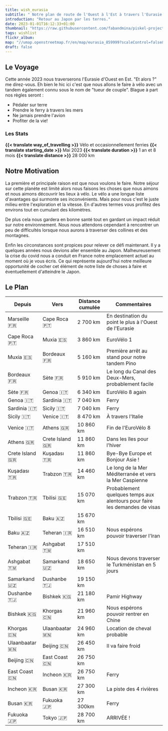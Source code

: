 ```yaml
---
title: wish_eurasia
subtitle: " Notre plan de route de l'Ouest à l'Est à travers l'Eurasie."
introduction: "Retour au Japon par les terres."
date: 2023-01-01T16:12:33+01:00
thumbnail: "https://raw.githubusercontent.com/fabandmina/piskel-projects/main/fabandmina/render/fabandmina_eurasia_map.jpg"
tags: wishlist
flickr_album:
map: "//umap.openstreetmap.fr/en/map/eurasia_859999?scaleControl=false&miniMap=false&scrollWheelZoom=false&zoomControl=true&allowEdit=false&moreControl=false&searchControl=null&tilelayersControl=null&embedControl=null&datalayersControl=true&onLoadPanel=undefined&captionBar=false"
draft: false 
---
```


## Le Voyage
Cette année 2023  nous traverserons l'Eurasie d'Ouest en Est. "Et alors ?"  me direz-vous. Eh bien  le hic ici  c'est que nous allons le faire à vélo avec un tandem  également connu sous le nom de "tueur de couple". Blague à part  nos règles seront :
- Pédaler sur terre
- Prendre le ferry à travers les mers
- Ne jamais prendre l'avion
- Profiter de la vie!

### Les Stats
<b>{{< translate way_of_travelling >}}</b> Vélo et occasionnellement ferries
<b>{{< translate starting_date >}} </b> Mai 2023 
<b>{{< translate duration >}}</b> 1 an et 8 mois
<b>{{< translate distance >}}</b> 28 000 km

## Notre Motivation
La première et principale raison est que nous voulons le faire. Notre séjour sur cette planète est limité  alors nous faisons les choses que nous aimons  et nous aimons découvrir les lieux à vélo. Le vélo a une longue liste d'avantages qui surmonte ses inconvénients. Mais pour nous  c'est le juste milieu entre l'exploration et la vitesse. En d'autres termes  vous profitez des environs tout en cumulant des kilomètres.

De plus  cela nous gardera en bonne santé tout en gardant un impact réduit sur notre environnement. Nous nous attendons cependant à rencontrer un peu de difficultés lorsque nous aurons à traverser des collines et des montagnes.

Enfin  les circonstances sont propices pour relever ce défi maintenant. Il y a quelques années  nous devions aller ensemble au Japon. Malheureusement  la crise du covid nous a conduit en France  notre emplacement actuel au moment où je vous écris. Ce qui représente aujourd'hui notre meilleure opportunité de cocher cet élément de notre liste de choses à faire et éventuellement d'atteindre le Japon.

## Le Plan
|   Depuis  |   Vers     |  Distance cumulée | Commentaires |
|--------|--------|--------|--------|
|   Marseille <label title="{{< translate France >}}">🇫🇷</label>      |   Cape Roca <label title="{{< translate Portugal >}}">🇵🇹</label>    |  2 700 km  |  En destination du point le plus à l'Ouest de l'Eurasie  |
|   Cape Roca <label title="{{< translate Portugal >}}">🇵🇹</label>    |   Muxia <label title="{{< translate Spain >}}">🇪🇸</label>           |  3 860 km  |  EuroVélo 1 |
|   Muxia <label title="{{< translate Spain >}}">🇪🇸</label>           |   Bordeaux <label title="{{< translate France >}}">🇫🇷</label>       |  5 160 km |  Première arrêt au stand pour notre tandem Pino  |
|   Bordeaux <label title="{{< translate France >}}">🇫🇷</label>       |   Sète  <label title="{{< translate France >}}">🇫🇷</label>          |  5 910 km  |  Le long du Canal des Deux-Mers, probablement facile |
|   Sète  <label title="{{< translate France >}}">🇫🇷</label>          |   Genoa  <label title="{{< translate Italy >}}">🇮🇹</label>          |  6 340 km  |  EuroVélo 8 again |
|   Genoa  <label title="{{< translate Italy >}}">🇮🇹</label>          |   Sardinia  <label title="{{< translate Italy >}}">🇮🇹</label>       |  7 040 km |  Ferry  |
|   Sardinia  <label title="{{< translate Italy >}}">🇮🇹</label>       |   Sicily <label title="{{< translate Italy >}}">🇮🇹</label>          |  7 040 km  |  Ferry  |
|   Sicily <label title="{{< translate Italy >}}">🇮🇹</label>          |   Venice <label title="{{< translate Italy >}}">🇮🇹</label>          |  8 470 km  |  À travers l'Italie  | 
|   Venice <label title="{{< translate Italy >}}">🇮🇹</label>          |   Athens <label title="{{< translate Greece >}}">🇬🇷</label>         |  10 860 km  |  Fin de l'EuroVélo 8 | 
|   Athens <label title="{{< translate Greece >}}">🇬🇷</label>         |   Crete Island <label title="{{< translate Greece >}}">🇬🇷</label>   |  11 860 km  |  Dans les îles pour l'hiver  | 
|   Crete Island <label title="{{< translate Greece >}}">🇬🇷</label>   |   Kuşadası <label title="{{< translate Turkey >}}">🇹🇷</label>       |  11 860 km  |  Bye-Bye Europe et Bonjour Asie !  | 
|   Kuşadası <label title="{{< translate Turkey >}}">🇹🇷</label>       |   Trabzon <label title="{{< translate Turkey >}}">🇹🇷</label>        |  14 460 km  |  Le long de la Mer Méditerranée et vers la Mer Caspienne  | 
|   Trabzon <label title="{{< translate Turkey >}}">🇹🇷</label>        |   Tbilisi <label title="{{< translate Georgia >}}">🇬🇪</label>       |  15 070 km  |  Probablement quelques temps aux alentours pour faire les demandes de visas  | 
|   Tbilisi <label title="{{< translate Georgia >}}">🇬🇪</label>       |   Baku <label title="{{< translate Azerbaijan >}}">🇦🇿</label>       |  15 670 km  |    | 
|   Baku <label title="{{< translate Azerbaijan >}}">🇦🇿</label>       |   Teheran <label title="{{< translate Turkmenistan >}}">🇮🇷</label>  |  16  510 km  |  Nous espérons pouvoir traverser l'Iran  |
|   Teheran <label title="{{< translate Azerbaijan >}}">🇮🇷</label>    |   Ashgabat <label title="{{< translate Turkmenistan >}}">🇹🇲</label> |  17 510 km  |    | 
|   Ashgabat <label title="{{< translate Turkmenistan >}}">🇹🇲</label> |   Samarkand <label title="{{< translate Uzbekistan >}}">🇺🇿</label>  |  18 650 km  |  Nous devons traverser le Turkménistan en 5 jours  | 
|   Samarkand <label title="{{< translate Uzbekistan >}}">🇺🇿</label>  |   Dushanbe <label title="{{< translate Tajikistan >}}">🇹🇯</label>   |  19 150 km  |    | 
|   Dushanbe <label title="{{< translate Tajikistan >}}">🇹🇯</label>   |   Bishkek <label title="{{< translate Kyrgyzstan >}}">🇰🇬</label>    |  21 180 km  |  Pamir Highway  | 
|   Bishkek <label title="{{< translate Kyrgyzstan >}}">🇰🇬</label>    |   Khorgas <label title="{{< translate China >}}">🇨🇳</label>         |  21 960 km  |  Nous espérons pouvoir rentrer en Chine  | 
|   Khorgas <label title="{{< translate China >}}">🇨🇳</label>         |   Ulaanbaatar <label title="{{< translate Mongolia >}}">🇲🇳</label>  |  24 960 km  |  Location de cheval probable   | 
|   Ulaanbaatar <label title="{{< translate Mongolia >}}">🇲🇳</label>  |   Beijing <label title="{{< translate China >}}">🇨🇳</label>         |  26 450 km  |  Il va faire froid  | 
|   Beijing <label title="{{< translate China >}}">🇨🇳</label>         |   East Coast <label title="{{< translate China >}}">🇨🇳</label>      |  26 750 km  |    | 
|   East Coast <label title="{{< translate China >}}">🇨🇳</label>      |   Incheon <label title="{{< translate South Korea >}}">🇰🇷</label>   |  26 750 km  |  Ferry  | 
|   Incheon <label title="{{< translate South Korea >}}">🇰🇷</label>   |   Busan <label title="{{< translate South Korea >}}">🇰🇷</label>     |  27 300 km  |  La piste des 4 rivières  | 
|   Busan <label title="{{< translate South Korea >}}">🇰🇷</label>     |   Fukuoka <label title="{{< translate Japan >}}">🇯🇵</label>         |  27 300km  |  Ferry  | 
|   Fukuoka <label title="{{< translate Japan >}}">🇯🇵</label>         |   Tokyo <label title="{{< translate Japan >}}">🇯🇵</label>           |  28 700 km  |  ARRIVÉE !  | 

